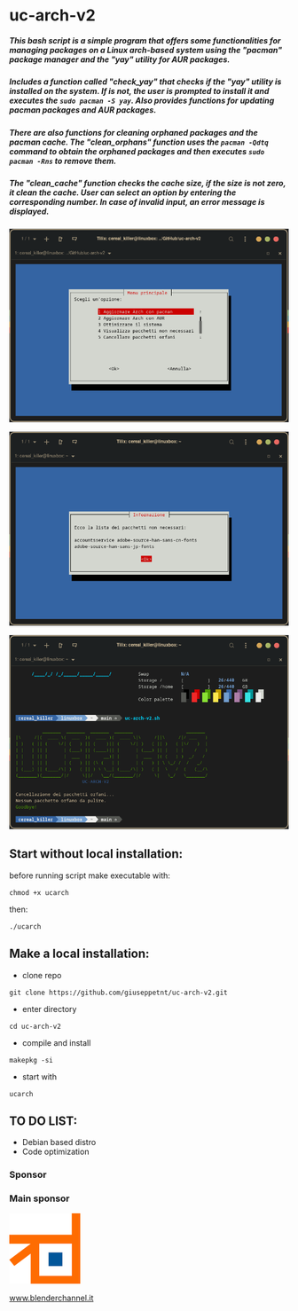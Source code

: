 # uc-arch-v2

##### This bash script is a simple program that offers some functionalities for managing packages on a Linux arch-based system using the "pacman" package manager and the "yay" utility for AUR packages. 

##### Includes a function called "check_yay" that checks if the "yay" utility is installed on the system. If  is not, the user is prompted to install it and executes the `sudo pacman -S yay`. Also provides functions for updating pacman packages and AUR packages. 

##### There are also functions for cleaning orphaned packages and the pacman cache. The "clean_orphans" function uses the `pacman -Qdtq` command to obtain the orphaned packages and then executes `sudo pacman -Rns` to remove them. 

##### The "clean_cache" function checks the cache size, if the size is not zero, it clean the cache. User can select an option by entering the corresponding number. In case of invalid input, an error message is displayed.


![alt text](img1.png)

![alt text](img3.png)

![alt text](img2.png)

## Start without local installation:

before running script make executable with:

```
chmod +x ucarch
```

then:

```
./ucarch
```

## Make a local installation:

- clone  repo
```
git clone https://github.com/giuseppetnt/uc-arch-v2.git
```

- enter  directory
```
cd uc-arch-v2
```

- compile and install
```
makepkg -si
```

- start with
```
ucarch
```

## TO DO LIST:
- Debian based distro
- Code optimization



### Sponsor

### Main sponsor

![alt text](Blenderchannel.png)

www.blenderchannel.it
